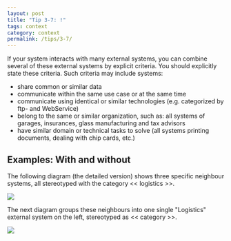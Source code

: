 ```yaml
---
layout: post
title: "Tip 3-7: !"
tags: context
category: context
permalink: /tips/3-7/
---
```


If your system interacts with many external systems, you can combine several of
these external systems by explicit criteria. You should explicitly state these
criteria. Such criteria may include systems:

* share common or similar data
* communicate within the same use case or at the same time
* communicate using identical or similar technologies (e.g. categorized by ftp- and WebService)
* belong to the same or similar organization, such as: all systems of garages, insurances, glass manufacturing and tax advisors
* have similar domain or technical tasks to solve (all systems printing documents, dealing with chip cards, etc.)

## Examples: With and without
The following diagram (the detailed version) shows three specific neighbour
systems, all stereotyped with the category << logistics >>.


![]({{site.imageurl}}/03-context-extensive.png)

The next diagram groups these neighbours into one single "Logistics" external system
on the left, stereotyped as << category >>.


![]({{site.imageurl}}/03-context-compact.png)
